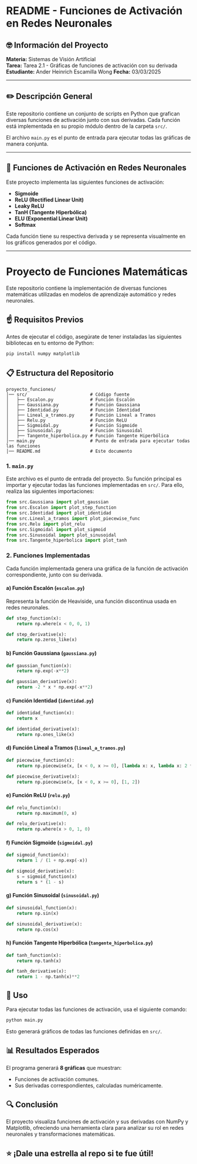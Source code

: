 # README - Funciones de Activación en Redes Neuronales

## 🤓 Información del Proyecto  
**Materia:** Sistemas de Visión Artificial  
**Tarea:** Tarea 2.1 - Gráficas de funciones de activación con su derivada  
**Estudiante:** Ander Heinrich Escamilla Wong
**Fecha:** 03/03/2025  

---

## ✏️ Descripción General  
Este repositorio contiene un conjunto de scripts en Python que grafican diversas funciones de activación junto con sus derivadas. Cada función está implementada en su propio módulo dentro de la carpeta `src/`.  

El archivo `main.py` es el punto de entrada para ejecutar todas las gráficas de manera conjunta.  

---

## 🧠 Funciones de Activación en Redes Neuronales  
Este proyecto implementa las siguientes funciones de activación:  

- **Sigmoide**  
- **ReLU (Rectified Linear Unit)**  
- **Leaky ReLU**  
- **TanH (Tangente Hiperbólica)**  
- **ELU (Exponential Linear Unit)**  
- **Softmax**  

Cada función tiene su respectiva derivada y se representa visualmente en los gráficos generados por el código.  

---

# Proyecto de Funciones Matemáticas

Este repositorio contiene la implementación de diversas funciones matemáticas utilizadas en modelos de aprendizaje automático y redes neuronales.

## ☝️ Requisitos Previos
Antes de ejecutar el código, asegúrate de tener instaladas las siguientes bibliotecas en tu entorno de Python:

```sh
pip install numpy matplotlib
```

## 📋 Estructura del Repositorio

```
proyecto_funciones/
│── src/                        # Código fuente
│   ├── Escalon.py              # Función Escalón
│   ├── Gaussiana.py            # Función Gaussiana
│   ├── Identidad.py            # Función Identidad
│   ├── Lineal_a_tramos.py      # Función Lineal a Tramos
│   ├── Relu.py                 # Función ReLU
│   ├── Sigmoidal.py            # Función Sigmoide
│   ├── Sinusoidal.py           # Función Sinusoidal
│   ├── Tangente_hiperbolica.py # Función Tangente Hiperbólica
│── main.py                     # Punto de entrada para ejecutar todas las funciones
│── README.md                   # Este documento
```

### 1. `main.py`
Este archivo es el punto de entrada del proyecto. Su función principal es importar y ejecutar todas las funciones implementadas en `src/`. Para ello, realiza las siguientes importaciones:

```python
from src.Gaussiana import plot_gaussian
from src.Escalon import plot_step_function
from src.Identidad import plot_identidad
from src.Lineal_a_tramos import plot_piecewise_func
from src.Relu import plot_relu
from src.Sigmoidal import plot_sigmoid
from src.Sinusoidal import plot_sinusoidal
from src.Tangente_hiperbolica import plot_tanh
```

### 2. Funciones Implementadas
Cada función implementada genera una gráfica de la función de activación correspondiente, junto con su derivada. 

#### a) Función Escalón (`escalon.py`)
Representa la función de Heaviside, una función discontinua usada en redes neuronales.

```python
def step_function(x):
    return np.where(x < 0, 0, 1)

def step_derivative(x):
    return np.zeros_like(x)
```

#### b) Función Gaussiana (`gaussiana.py`)

```python
def gaussian_function(x):
    return np.exp(-x**2)

def gaussian_derivative(x):
    return -2 * x * np.exp(-x**2)
```

#### c) Función Identidad (`identidad.py`)

```python
def identidad_function(x):
    return x

def identidad_derivative(x):
    return np.ones_like(x)
```

#### d) Función Lineal a Tramos (`lineal_a_tramos.py`)

```python
def piecewise_function(x):
    return np.piecewise(x, [x < 0, x >= 0], [lambda x: x, lambda x: 2 * x])

def piecewise_derivative(x):
    return np.piecewise(x, [x < 0, x >= 0], [1, 2])
```

#### e) Función ReLU (`relu.py`)

```python
def relu_function(x):
    return np.maximum(0, x)

def relu_derivative(x):
    return np.where(x > 0, 1, 0)
```

#### f) Función Sigmoide (`sigmoidal.py`)

```python
def sigmoid_function(x):
    return 1 / (1 + np.exp(-x))

def sigmoid_derivative(x):
    s = sigmoid_function(x)
    return s * (1 - s)
```

#### g) Función Sinusoidal (`sinusoidal.py`)

```python
def sinusoidal_function(x):
    return np.sin(x)

def sinusoidal_derivative(x):
    return np.cos(x)
```

#### h) Función Tangente Hiperbólica (`tangente_hiperbolica.py`)

```python
def tanh_function(x):
    return np.tanh(x)

def tanh_derivative(x):
    return 1 - np.tanh(x)**2
```

## 📖 Uso
Para ejecutar todas las funciones de activación, usa el siguiente comando:

```sh
python main.py
```

Esto generará gráficos de todas las funciones definidas en `src/`.

## 📊 Resultados Esperados

El programa generará **8 gráficas** que muestran:
- Funciones de activación comunes.
- Sus derivadas correspondientes, calculadas numéricamente.

## 🔍 Conclusión

El proyecto visualiza funciones de activación y sus derivadas con NumPy y Matplotlib, ofreciendo una herramienta clara para analizar su rol en redes neuronales y transformaciones matemáticas.



## ⭐ ¡Dale una estrella al repo si te fue útil!
